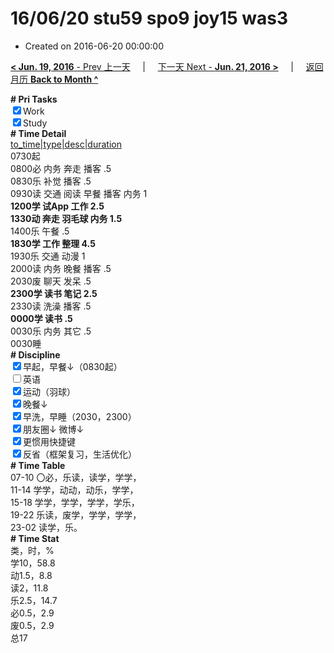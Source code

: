 # 16/06/20 stu59 spo9 joy15 was3

- Created on 2016-06-20 00:00:00

[**< Jun. 19, 2016** - Prev 上一天](/lifelogs/2016/06/d19.md) &nbsp; &nbsp; | &nbsp; &nbsp; [下一天 Next - **Jun. 21, 2016 >**](/lifelogs/2016/06/d21.md) &nbsp; &nbsp; |  &nbsp; &nbsp; [返回月历 **Back to Month ^**](/lifelogs/2016/06/index.md)
<br/><div><b># Pri Tasks</b></div><div><input checked="true" type="checkbox"/>Work</div><div><input checked="true" type="checkbox"/>Study</div><div><b># Time Detail</b></div><div><u>to_time|type|desc|duration</u></div><div>0730起</div><div>0800必 内务 奔走 播客 .5</div><div>0830乐 补觉 播客 .5</div><div>0930读 交通 阅读 早餐 播客 内务 1</div><div><b>1200学 试App 工作 2.5</b></div><div><b>1330动 奔走 羽毛球 内务 1.5</b></div><div>1400乐 午餐 .5</div><div><b>1830学 工作 整理 4.5</b></div><div>1930乐 交通 动漫 1</div><div>2000读 内务 晚餐 播客 .5</div><div>2030废 聊天 发呆 .5</div><div><b>2300学 读书 笔记 2.5</b></div><div>2330读 洗澡 播客 .5</div><div><b>0000学 读书 .5</b></div><div>0030乐 内务 其它 .5</div><div>0030睡</div><div><b># Discipline</b></div><div><input checked="true" type="checkbox"/>早起，早餐↓（0830起）</div><div><input type="checkbox"/>英语</div><div><input checked="true" type="checkbox"/>运动（羽球）</div><div><input checked="true" type="checkbox"/>晚餐↓</div><div><input checked="true" type="checkbox"/>早洗，早睡（2030，2300）</div><div><b><input checked="true" type="checkbox"/></b>朋友圈↓ 微博↓</div><div><input checked="true" type="checkbox"/>更惯用快捷键</div><div><input checked="true" type="checkbox"/>反省（框架复习，生活优化）</div><div><b># Time Table</b></div><div>07-10 〇必，乐读，读学，学学，</div><div>11-14 学学，动动，动乐，学学，</div><div>15-18 学学，学学，学学，学乐，</div><div>19-22 乐读，废学，学学，学学，</div><div>23-02 读学，乐。</div><div><b># Time Stat</b></div><div>类，时，%</div><div>学10，58.8</div><div>动1.5，8.8</div><div>读2，11.8</div><div>乐2.5，14.7</div><div>必0.5，2.9</div><div>废0.5，2.9</div><div>总17</div>
